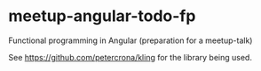 # meetup-angular-todo-fp
Functional programming in Angular (preparation for a meetup-talk)

See https://github.com/petercrona/kling for the library being used.
